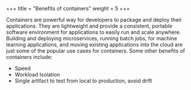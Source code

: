 +++
title = "Benefits of containers"
weight = 5
+++

Containers are powerful way for developers to package and deploy their applications. They are lightweight and provide a consistent, portable software environment for applications to easily run and scale anywhere. Building and deploying microservices, running batch jobs, for machine learning applications, and moving existing applications into the cloud are just some of the popular use cases for containers.
Some other benefits of containers include:

- Speed
- Workload Isolation
- Single artifact to test from local to production, avoid drift